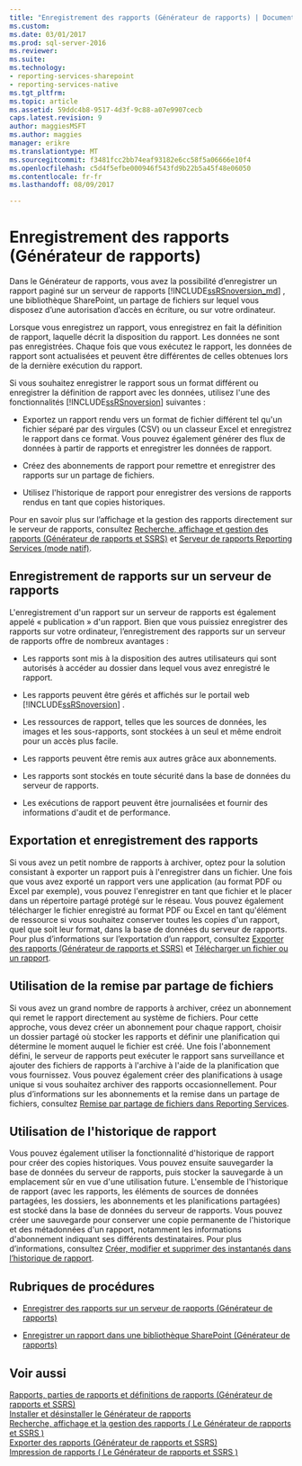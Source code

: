 ```yaml
---
title: "Enregistrement des rapports (Générateur de rapports) | Documents Microsoft"
ms.custom: 
ms.date: 03/01/2017
ms.prod: sql-server-2016
ms.reviewer: 
ms.suite: 
ms.technology:
- reporting-services-sharepoint
- reporting-services-native
ms.tgt_pltfrm: 
ms.topic: article
ms.assetid: 59ddc4b8-9517-4d3f-9c88-a07e9907cecb
caps.latest.revision: 9
author: maggiesMSFT
ms.author: maggies
manager: erikre
ms.translationtype: MT
ms.sourcegitcommit: f3481fcc2bb74eaf93182e6cc58f5a06666e10f4
ms.openlocfilehash: c5d4f5efbe000946f543fd9b22b5a45f48e06050
ms.contentlocale: fr-fr
ms.lasthandoff: 08/09/2017

---
```

# <a name="saving-reports-report-builder"></a>Enregistrement des rapports (Générateur de rapports)
  Dans le Générateur de rapports, vous avez la possibilité d’enregistrer un rapport paginé sur un serveur de rapports [!INCLUDE[ssRSnoversion_md](../../includes/ssrsnoversion-md.md)] , une bibliothèque SharePoint, un partage de fichiers sur lequel vous disposez d’une autorisation d’accès en écriture, ou sur votre ordinateur. 
  
Lorsque vous enregistrez un rapport, vous enregistrez en fait la définition de rapport, laquelle décrit la disposition du rapport. Les données ne sont pas enregistrées. Chaque fois que vous exécutez le rapport, les données de rapport sont actualisées et peuvent être différentes de celles obtenues lors de la dernière exécution du rapport.  
  
 Si vous souhaitez enregistrer le rapport sous un format différent ou enregistrer la définition de rapport avec les données, utilisez l'une des fonctionnalités [!INCLUDE[ssRSnoversion](../../includes/ssrsnoversion-md.md)] suivantes :  
  
-   Exportez un rapport rendu vers un format de fichier différent tel qu'un fichier séparé par des virgules (CSV) ou un classeur Excel et enregistrez le rapport dans ce format. Vous pouvez également générer des flux de données à partir de rapports et enregistrer les données de rapport.  
  
-   Créez des abonnements de rapport pour remettre et enregistrer des rapports sur un partage de fichiers.  
  
-   Utilisez l'historique de rapport pour enregistrer des versions de rapports rendus en tant que copies historiques.  
  
 Pour en savoir plus sur l’affichage et la gestion des rapports directement sur le serveur de rapports, consultez [Recherche, affichage et gestion des rapports &#40;Générateur de rapports et SSRS&#41;](../../reporting-services/report-builder/finding-viewing-and-managing-reports-report-builder-and-ssrs.md) et [Serveur de rapports Reporting Services &#40;mode natif&#41;](../../reporting-services/report-server/reporting-services-report-server-native-mode.md).  
  
##  <a name="SavingReportDefinitions"></a> Enregistrement de rapports sur un serveur de rapports  
  L'enregistrement d'un rapport sur un serveur de rapports est également appelé « publication » d'un rapport. Bien que vous puissiez enregistrer des rapports sur votre ordinateur, l’enregistrement des rapports sur un serveur de rapports offre de nombreux avantages :  
  
-   Les rapports sont mis à la disposition des autres utilisateurs qui sont autorisés à accéder au dossier dans lequel vous avez enregistré le rapport.  
  
-   Les rapports peuvent être gérés et affichés sur le portail web [!INCLUDE[ssRSnoversion](../../includes/ssrsnoversion-md.md)] .  
  
-   Les ressources de rapport, telles que les sources de données, les images et les sous-rapports, sont stockées à un seul et même endroit pour un accès plus facile.  
  
-   Les rapports peuvent être remis aux autres grâce aux abonnements.  
  
-   Les rapports sont stockés en toute sécurité dans la base de données du serveur de rapports.  
  
-   Les exécutions de rapport peuvent être journalisées et fournir des informations d'audit et de performance.  
  
##  <a name="ExportingAndSavingReports"></a> Exportation et enregistrement des rapports  
 Si vous avez un petit nombre de rapports à archiver, optez pour la solution consistant à exporter un rapport puis à l'enregistrer dans un fichier. Une fois que vous avez exporté un rapport vers une application (au format PDF ou Excel par exemple), vous pouvez l'enregistrer en tant que fichier et le placer dans un répertoire partagé protégé sur le réseau. Vous pouvez également télécharger le fichier enregistré au format PDF ou Excel en tant qu'élément de ressource si vous souhaitez conserver toutes les copies d'un rapport, quel que soit leur format, dans la base de données du serveur de rapports. Pour plus d’informations sur l’exportation d’un rapport, consultez [Exporter des rapports &#40;Générateur de rapports et SSRS&#41;](../../reporting-services/report-builder/export-reports-report-builder-and-ssrs.md) et [Télécharger un fichier ou un rapport](../../reporting-services/reports/upload-a-file-or-report-report-manager.md).  
  
##  <a name="UsingFileShareDelivery"></a> Utilisation de la remise par partage de fichiers  
 Si vous avez un grand nombre de rapports à archiver, créez un abonnement qui remet le rapport directement au système de fichiers. Pour cette approche, vous devez créer un abonnement pour chaque rapport, choisir un dossier partagé où stocker les rapports et définir une planification qui détermine le moment auquel le fichier est créé. Une fois l'abonnement défini, le serveur de rapports peut exécuter le rapport sans surveillance et ajouter des fichiers de rapports à l'archive à l'aide de la planification que vous fournissez. Vous pouvez également créer des planifications à usage unique si vous souhaitez archiver des rapports occasionnellement. Pour plus d’informations sur les abonnements et la remise dans un partage de fichiers, consultez [Remise par partage de fichiers dans Reporting Services](../../reporting-services/subscriptions/file-share-delivery-in-reporting-services.md).  
  
##  <a name="UsingReportHistory"></a> Utilisation de l'historique de rapport  
 Vous pouvez également utiliser la fonctionnalité d'historique de rapport pour créer des copies historiques. Vous pouvez ensuite sauvegarder la base de données du serveur de rapports, puis stocker la sauvegarde à un emplacement sûr en vue d'une utilisation future. L'ensemble de l'historique de rapport (avec les rapports, les éléments de sources de données partagées, les dossiers, les abonnements et les planifications partagées) est stocké dans la base de données du serveur de rapports. Vous pouvez créer une sauvegarde pour conserver une copie permanente de l'historique et des métadonnées d'un rapport, notamment les informations d'abonnement indiquant ses différents destinataires. Pour plus d’informations, consultez [Créer, modifier et supprimer des instantanés dans l’historique de rapport](../../reporting-services/report-server/create-modify-and-delete-snapshots-in-report-history.md).  
 
##  <a name="HowTo"></a> Rubriques de procédures  
  
-   [Enregistrer des rapports sur un serveur de rapports &#40;Générateur de rapports&#41;](../../reporting-services/report-builder/save-reports-to-a-report-server-report-builder.md)  
  
-   [Enregistrer un rapport dans une bibliothèque SharePoint &#40;Générateur de rapports&#41;](../../reporting-services/report-builder/save-a-report-to-a-sharepoint-library-report-builder.md)  
   
## <a name="see-also"></a>Voir aussi  
 [Rapports, parties de rapports et définitions de rapports &#40;Générateur de rapports et SSRS&#41;](../../reporting-services/report-design/reports-report-parts-and-report-definitions-report-builder-and-ssrs.md)   
 [Installer et désinstaller le Générateur de rapports](http://msdn.microsoft.com/library/2c9a5814-17bf-4947-8fb3-6269e7caa416)   
 [Recherche, affichage et la gestion des rapports &#40; Le Générateur de rapports et SSRS &#41;](../../reporting-services/report-builder/finding-viewing-and-managing-reports-report-builder-and-ssrs.md)   
 [Exporter des rapports &#40;Générateur de rapports et SSRS&#41;](../../reporting-services/report-builder/export-reports-report-builder-and-ssrs.md)   
 [Impression de rapports &#40; Le Générateur de rapports et SSRS &#41;](../../reporting-services/report-builder/print-reports-report-builder-and-ssrs.md)  
  
  
